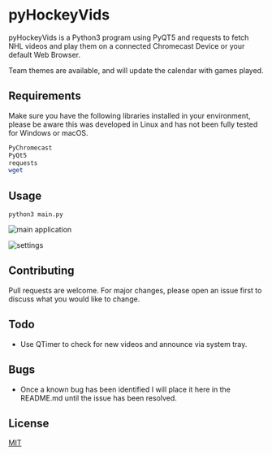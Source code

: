 # pyHockeyVids

pyHockeyVids is a Python3 program using PyQT5 and requests to fetch NHL videos and play them on a connected Chromecast Device or your default Web Browser.

Team themes are available, and will update the calendar with games played.

## Requirements

Make sure you have the following libraries installed in your environment, please be aware this was developed in Linux and has not been fully tested for Windows or macOS.


```bash
PyChromecast
PyQt5
requests
wget
```

## Usage

```
python3 main.py
```

![main application](https://i.imgur.com/ZAHi68O.png)

![settings](https://i.imgur.com/YrLLUop.png)

## Contributing
Pull requests are welcome. For major changes, please open an issue first to discuss what you would like to change.

## Todo
* Use QTimer to check for new videos and announce via system tray.

## Bugs
* Once a known bug has been identified I will place it here in the README.md until the issue has been resolved.

## License
[MIT](https://choosealicense.com/licenses/mit/)
